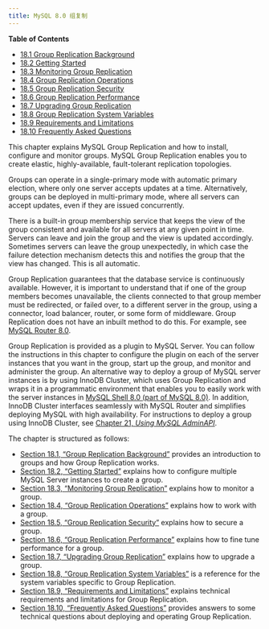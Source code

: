```yaml
---
title: MySQL 8.0 组复制
---
```


**Table of Contents**

- [18.1 Group Replication Background](https://dev.mysql.com/doc/refman/8.0/en/group-replication-background.html)
- [18.2 Getting Started](https://dev.mysql.com/doc/refman/8.0/en/group-replication-getting-started.html)
- [18.3 Monitoring Group Replication](https://dev.mysql.com/doc/refman/8.0/en/group-replication-monitoring.html)
- [18.4 Group Replication Operations](https://dev.mysql.com/doc/refman/8.0/en/group-replication-operations.html)
- [18.5 Group Replication Security](https://dev.mysql.com/doc/refman/8.0/en/group-replication-security.html)
- [18.6 Group Replication Performance](https://dev.mysql.com/doc/refman/8.0/en/group-replication-performance.html)
- [18.7 Upgrading Group Replication](https://dev.mysql.com/doc/refman/8.0/en/group-replication-upgrade.html)
- [18.8 Group Replication System Variables](https://dev.mysql.com/doc/refman/8.0/en/group-replication-options.html)
- [18.9 Requirements and Limitations](https://dev.mysql.com/doc/refman/8.0/en/group-replication-requirements-and-limitations.html)
- [18.10 Frequently Asked Questions](https://dev.mysql.com/doc/refman/8.0/en/group-replication-frequently-asked-questions.html)



This chapter explains MySQL Group Replication and how to install, configure and monitor groups. MySQL Group Replication enables you to create elastic, highly-available, fault-tolerant replication topologies.

Groups can operate in a single-primary mode with automatic primary election, where only one server accepts updates at a time. Alternatively, groups can be deployed in multi-primary mode, where all servers can accept updates, even if they are issued concurrently.

There is a built-in group membership service that keeps the view of the group consistent and available for all servers at any given point in time. Servers can leave and join the group and the view is updated accordingly. Sometimes servers can leave the group unexpectedly, in which case the failure detection mechanism detects this and notifies the group that the view has changed. This is all automatic.

Group Replication guarantees that the database service is continuously available. However, it is important to understand that if one of the group members becomes unavailable, the clients connected to that group member must be redirected, or failed over, to a different server in the group, using a connector, load balancer, router, or some form of middleware. Group Replication does not have an inbuilt method to do this. For example, see [MySQL Router 8.0](https://dev.mysql.com/doc/mysql-router/8.0/en/).

Group Replication is provided as a plugin to MySQL Server. You can follow the instructions in this chapter to configure the plugin on each of the server instances that you want in the group, start up the group, and monitor and administer the group. An alternative way to deploy a group of MySQL server instances is by using InnoDB Cluster, which uses Group Replication and wraps it in a programmatic environment that enables you to easily work with the server instances in [MySQL Shell 8.0 (part of MySQL 8.0)](https://dev.mysql.com/doc/mysql-shell/8.0/en/). In addition, InnoDB Cluster interfaces seamlessly with MySQL Router and simplifies deploying MySQL with high availability. For instructions to deploy a group using InnoDB Cluster, see [Chapter 21, *Using MySQL AdminAPI*](https://dev.mysql.com/doc/refman/8.0/en/admin-api-userguide.html).

The chapter is structured as follows:

- [Section 18.1, “Group Replication Background”](https://dev.mysql.com/doc/refman/8.0/en/group-replication-background.html) provides an introduction to groups and how Group Replication works.
- [Section 18.2, “Getting Started”](https://dev.mysql.com/doc/refman/8.0/en/group-replication-getting-started.html) explains how to configure multiple MySQL Server instances to create a group.
- [Section 18.3, “Monitoring Group Replication”](https://dev.mysql.com/doc/refman/8.0/en/group-replication-monitoring.html) explains how to monitor a group.
- [Section 18.4, “Group Replication Operations”](https://dev.mysql.com/doc/refman/8.0/en/group-replication-operations.html) explains how to work with a group.
- [Section 18.5, “Group Replication Security”](https://dev.mysql.com/doc/refman/8.0/en/group-replication-security.html) explains how to secure a group.
- [Section 18.6, “Group Replication Performance”](https://dev.mysql.com/doc/refman/8.0/en/group-replication-performance.html) explains how to fine tune performance for a group.
- [Section 18.7, “Upgrading Group Replication”](https://dev.mysql.com/doc/refman/8.0/en/group-replication-upgrade.html) explains how to upgrade a group.
- [Section 18.8, “Group Replication System Variables”](https://dev.mysql.com/doc/refman/8.0/en/group-replication-options.html) is a reference for the system variables specific to Group Replication.
- [Section 18.9, “Requirements and Limitations”](https://dev.mysql.com/doc/refman/8.0/en/group-replication-requirements-and-limitations.html) explains technical requirements and limitations for Group Replication.
- [Section 18.10, “Frequently Asked Questions”](https://dev.mysql.com/doc/refman/8.0/en/group-replication-frequently-asked-questions.html) provides answers to some technical questions about deploying and operating Group Replication.
